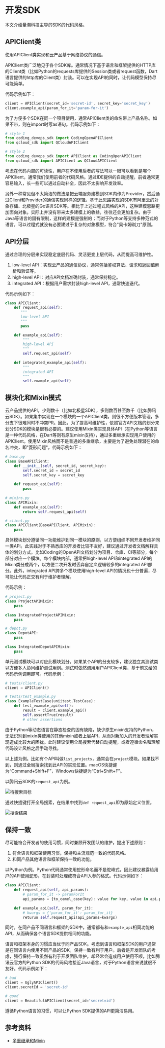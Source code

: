 # 开发SDK

本文介绍量潮科技主导的SDK的代码风格。

## APIClient类

使用APIClient类实现和云产品基于网络协议的通信。

APIClient类广泛地见于各个SDK库。通常情况下基于语言和框架提供的HTTP库的Client类（比如Python的requests库提供的Session类或者request函数，Dart语言提供的http库的Client类）封装。可以在实现API的同时，让代码模型保持尽可能简单。

代码示例如下：

```python
client = APIClient(secret_id='secret-id', secret_key='secret_key')
client.example_api(param_for_it='param-for-it')
```

为了方便多个SDK在同一个项目使用，通常APIClient类的命名带上产品名称。如果不带，则在import时写as语句。代码示例如下：

```python
# style 1
from coding_devops_sdk import CodingOpenAPIClient
from qcloud_sdk import QCloudAPIClient

# style 2
from coding_devops_sdk import APIClient as CodingOpenAPIClient
from qcloud_sdk import APIClient as QCloudAPIClient
```

考虑在代码内部的可读性，用户在不使用后者的写法可以一眼可以看到是哪个APIClient，通常我们使用前者的代码风格。通过IDE提供的自动提醒，前者通常更容易输入，长一些可以通过自动补全，因此不太影响开发效率。

另外一种常见但不太简洁的做法是把云端服务建模到SDK内作为Provider，然后通过Client和Provider的通信实现同样的逻辑。基于此思路实现的SDK有阿里云的对象存储、北极星的Go语言SDK等。相比于上述过程式风格的API，这种建模思路更加面向对象。实际上并没有带来太多建模上的收益，往往还会更加复杂。由于Java等语言的固有限制，这样的建模是强制的；而对于Python等支持多种范式的语言，可以过程式就没有必要建过于复杂的对象模型，符合"奥卡姆剃刀"原则。

## API分层

通过合理的分层来实现稳定底层代码、灵活更变上层代码，从而提高可维护性。

1. low-level API：实现云产品的通信协议，通常包括鉴权算法、请求和返回值解析和验证等。
2. high-level API：对应API文档准确封装，通常保持稳定。
3. integrated API：根据用户需求封装high-level API，通常快速迭代。

代码示例如下：

```python
class APIClient:
    def request_api(self):
       """
       low-level API
       """
       pass
       
    def example_api(self):
        """
        high-level API
        """
        self.request_api(self)
    
    def integrated_example_api(self):
        """
        integrated API
        """
        self.example_api(self)
```

## 模块化和Mixin模式

云产品提供的API，少则数十（比如北极星SDK），多则数百甚至数千（比如腾讯云SDK）。如果集中实现在一个模块的一个APIClient类，则很不方便版本管理，多分支下很难同时不冲突PR。因此，为了提高可维护性，依照官方API文档的划分来划分SDK的模块是很有必要的。建议使用Mixin类实现具体API（在Python等语言是一种代码风格，在Dart等则有原生mixin支持），通过多重继承实现用户使用的APIClient。使用Mixin风格而不是普通的多重继承，主要是为了避免处理潜在的命名冲突，即"菱形问题"。代码示例如下：

```python
# base.py
class BaseAPIClient:
    def __init__(self, secret_id, secret_key):
        self.secret_id = secret_id
        self.secret_key = secret_key
    
    def request_api(self):
        pass
        
# mixins.py
class APIMixin:
    def example_api(self):
        return self.request_api(self)

# client.py
class APIClient(BaseAPIClient, APIMixin):
    pass
```

具体模块划分遵循同一功能维护到同一模块的原则，以方便组织不同开发者维护同一类API。此实践对于不熟悉库的开发者比较不友好，建议通过开发者文档解释具体的划分方式。比如Coding的OpenAPI文档划分为项目、仓库、CI等部分，每个部分对应一个模块。每个模块内部，通常把high-level API和integrated API的Mixin类分成两个，以方便二次开发时丢弃自定义逻辑较多的integrated API部分。此外，integrated API跨多个模块使用high-level API的情况也十分普遍，尽可能让代码正交有利于维护者理解。

代码示例：

```python
# project.py
class ProjectAPIMixin:
    pass
   
class IntegratedProjectAPIMixin:
    pass

# depot.py
class DepotAPI:
    pass
    
class IntegratedDepotAPIMixin:
    pass
```

单元测试模块可以对应此模块划分。如果某个API的分支较多，建议独立其测试类以方便多人协同维护测试用例。测试时依然调用用户APIClient类，基于前文给的代码示例调用即可。代码示例：

```python
# tests/client.py
client = APIClient()

# tests/test_example.py
class ExampleTestCase(uniitest.TestCase):
    def test_example_api(self):
        result = client.example_api()
        self.assertTrue(result)
        # other assertions
```

由于Python等动态语言在静态检查的固有缺陷，缺少原生mixin支持的Python，无法识别到mixin类使用的其他mixin或者上层API，从而对新加入的开发者理解实现造成比较大的困扰。此时建议使用全局搜索代替自动提醒，或者遵循命名和理解代码设计风格之后手动寻找。

以上述为例。比如有个API叫做`list_projects`，通常会在`project`模块。如果找不到，则通过全局搜索找到此API的实现位置。macOS快捷键为“Command+Shift+F”，Windows快捷键为“Ctrl+Shift+F”。

以腾讯云SDK的`request_api`为例。

![待搜索目标](search_1.png)

通过快捷键打开全局搜索，在结果中找到`def request_api`即为原始定义位置。

![搜索结果](search_2.png)

## 保持一致

尽可能符合开发者的使用习惯，同时兼顾开发团队的维护，提出下述原则：

1. 符合语言和框架使用习惯，保持和主流规范一致的代码风格。
2. 和同产品其他语言和框架保持一致的功能。

以Python为例。Python代码通常使用蛇形命名而不是驼峰式，因此建议暴露给用户的API使用蛇形，在封装时处理成符合API入参的格式。代码示例如下：

```python
class APIClient:
    def request_api(self, api_params):
        # param_for_it -> paramForIt 
        api_params = {to_camel_case(key): value for key, value in api.params.items()}
      
    def example_api(self, param_for_it):
        # kwargs = {'param_for_it': param_for_it}
        returun self.request_api(api_params=kwargs)
```

同时，在同产品不同语言和框架的SDK中，通常都有和`example_api`相同功能的API，从而确保各个语言SDK提供相同的功能。

语言和框架本身的习惯应当优于同产品SDK。考虑到语言和框架SDK的用户通常是在同语言内使用不同产品的SDK，保持一致有利于用户。后者是开发团队的考虑，强行保持一致虽然有利于开发团队维护，却经常会造成用户使用不顺，比如腾讯云官方的Python SDK的代码风格接近Java语言，对于Python语言来说就很不友好。代码示例如下：

```python
# bad
client = UglyAPIClient()
client.secretId = 'secret-id'

# good
client = BeautifulAPIClient(secret_id='secret=id')
```

遵循Python语言的习惯，可以让Python SDK提供的API更简洁易用。

## 参考资料

- [多重继承和Mixin](https://blog.hszofficial.site/TutorialForPython/语法篇/面向对象惯用法/多重继承和Mixin.html#:~:text=Mixin是一种非常谨慎的多重继承用法%2C它的特点是%3A%201%20Mixin%20类是单一职责的%202,Mixin%20类对宿主类一无所知%203%20不存在超类方法调用%28super%29以避免引入%20MRO%20查找顺序问题)
